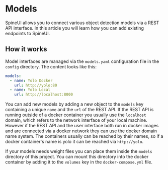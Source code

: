 # Models

SpineUI allows you to connect various object detection models via a REST API interface. In this article you will learn how you can add existing endpoints to SpineUI.

## How it works

Model interfaces are managed via the `models.yaml` configuration file in the `config` directory. The content looks like this:

```yaml
models:
  - name: Yolo Docker
    url: http://yolo:80
  - name: Yolo Local
    url: http://localhost:8000
```

You can add new models by adding a new object to the `models` key containing a unique `name` and the `url` of the REST API. If the REST API is running outside of a docker container you usually use the `localhost` domain, which refers to the network interface of your local machine. However if the REST API and the user interface both run in docker images and are connected via a docker network they can use the docker domain name system. The containers usually can be reached by their names, so if a docker container's name is yolo it can be reached via `http://yolo`.

If your models needs weight files you can place them inside the `models` directory of this project. You can mount this directory into the docker container by adding it to the `volumes` key in the `docker-compose.yml` file.
